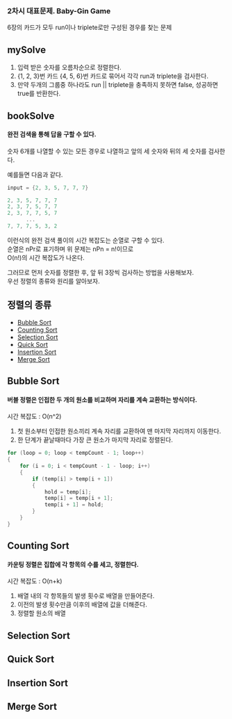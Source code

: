 ### 2차시 대표문제. Baby-Gin Game   
6장의 카드가 모두 run이나 triplete로만 구성된 경우를 찾는 문제

## mySolve
1. 입력 받은 숫자를 오름차순으로 정렬한다.   
2. {1, 2, 3}번 카드 {4, 5, 6}번 카드로 묶어서 각각 run과 triplete을 검사한다.
3. 만약 두개의 그룹중 하나라도 run || triplete을 충족하지 못하면 false, 성공하면 true를 반환한다.


## bookSolve
#### 완전 검색을 통해 답을 구할 수 있다.   
숫자 6개를 나열할 수 있는 모든 경우로 나열하고 앞의 세 숫자와 뒤의 세 숫자를 검사한다.   

예를들면 다음과 같다.
``` c
input = {2, 3, 5, 7, 7, 7}

2, 3, 5, 7, 7, 7
2, 3, 7, 5, 7, 7
2, 3, 7, 7, 5, 7
      ...
7, 7, 7, 5, 3, 2
```

이런식의 완전 검색 풀이의 시간 복잡도는 순열로 구할 수 있다.   
순열은 nPr로 표기하며 위 문제는 nPn = n!이므로   
O(n!)의 시간 복잡도가 나온다.     

그러므로 먼저 숫자를 정렬한 후, 앞 뒤 3장씩 검사하는 방법을 사용해보자.   
우선 정렬의 종류와 원리를 알아보자.

## 정렬의 종류
- [Bubble Sort](#bubble-sort)
- [Counting Sort](#counting-sort)
- [Selection Sort](#selection-sort)
- [Quick Sort](#quick-sort)
- [Insertion Sort](#insertion-sort)
- [Merge Sort](#merge-sort)

## Bubble Sort
#### 버블 정렬은 인접한 두 개의 원소를 비교하며 자리를 계속 교환하는 방식이다.   
시간 복잡도 : O(n^2)   
1. 첫 원소부터 인접한 원소끼리 계속 자리를 교환하여 맨 마지막 자리까지 이동한다.   
2. 한 단계가 끝날때마다 가장 큰 원소가 마지막 자리로 정렬된다.   

```c
for (loop = 0; loop < tempCount - 1; loop++)
{
    for (i = 0; i < tempCount - 1 - loop; i++)
    {
        if (temp[i] > temp[i + 1])
        {
            hold = temp[i];
            temp[i] = temp[i + 1];
            temp[i + 1] = hold;
        }
    }
}
```
## Counting Sort
#### 카운팅 정렬은 집합에 각 항목의 수를 세고, 정렬한다.
시간 복잡도 : O(n+k)
1. 배열 내의 각 항목들의 발생 횟수로 배열을 만들어준다.  
2. 이전의 발생 횟수만큼 이후의 배열에 값을 더해준다.
2. 정렬할 원소의 배열



## Selection Sort
## Quick Sort
## Insertion Sort
## Merge Sort

